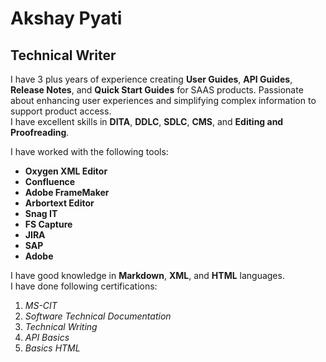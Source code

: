 # Akshay Pyati  
## Technical Writer   

I have 3 plus years of experience creating **User Guides**, **API Guides**, **Release Notes**, and **Quick Start Guides** for SAAS products. Passionate about enhancing user experiences and simplifying complex information to support product access.\
I have excellent skills in **DITA**, **DDLC**, **SDLC**, **CMS**, and **Editing and Proofreading**.

I have worked with the following tools:
* **Oxygen XML Editor**
* **Confluence**
* **Adobe FrameMaker**
* **Arbortext Editor**
* **Snag IT**
* **FS Capture**
* **JIRA**
* **SAP**
* **Adobe**

I have good knowledge in **Markdown**, **XML**, and **HTML** languages.  
I have done following certifications:  
1. *MS-CIT*
2. *Software Technical Documentation*
3. *Technical Writing*
4. *API Basics*
5. *Basics HTML*
